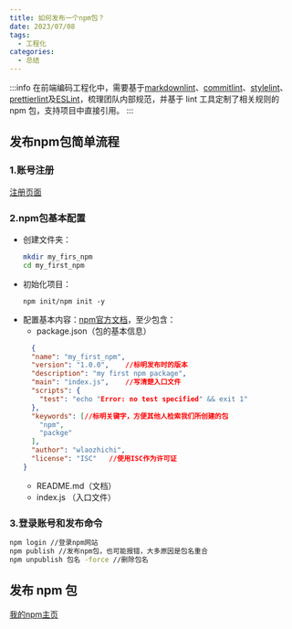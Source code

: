```yaml
---
title: 如何发布一个npm包？
date: 2023/07/08
tags:
  - 工程化
categories:
  - 总结
---
```

:::info 
在前端编码工程化中，需要基于[markdownlint](https://github.com/DavidAnson/markdownlint)、[commitlint](https://commitlint.js.org/#/)、[stylelint](https://stylelint.io/)、[prettierlint](https://prettier.io/)及[ESLint](https://zh-hans.eslint.org/docs/latest/)，梳理团队内部规范，并基于 lint 工具定制了相关规则的 npm 包，支持项目中直接引用。
:::

## 发布npm包简单流程

### 1.账号注册

[注册页面](www.npmjs.com/signup)

### 2.npm包基本配置

- 创建文件夹：
  ```bash
  mkdir my_firs_npm
  cd my_first_npm  
  ```
- 初始化项目：
  ```bahs
  npm init/npm init -y
  ```
- 配置基本内容：[npm官方文档](https://docs.npmjs.com/about-npm)，至少包含：
  - package.json（包的基本信息）
  ```json
    {
    "name": "my_first_npm",
    "version": "1.0.0",    //标明发布时的版本
    "description": "my first npm package",
    "main": "index.js",    //写清楚入口文件
    "scripts": {
      "test": "echo "Error: no test specified" && exit 1"
    }, 
    "keywords": [//标明关键字，方便其他人检索我们所创建的包
      "npm",
      "packge"
    ],
    "author": "wlaozhichi",
    "license": "ISC"   //使用ISC作为许可证
  }
  ```
  - README.md（文档）
  - index.js （入口文件）

### 3.登录账号和发布命令

```bash
npm login //登录npm网站
npm publish //发布npm包，也可能报错，大多原因是包名重合
npm unpublish 包名 -force //删除包名
```

## 发布 npm 包

[我的npm主页](https://www.npmjs.com/~basilosauridae)